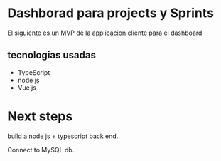 # Dashborad para projects y Sprints

El siguiente es un MVP de la applicacion cliente para el dashboard

## tecnologias usadas

- TypeScript
- node js
- Vue js

# Next steps 
build a node js + typescript back end..

Connect to MySQL db.

